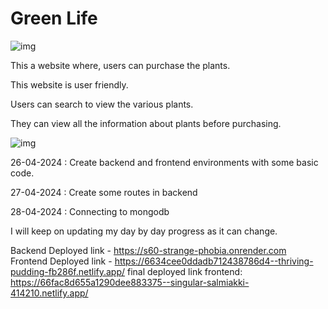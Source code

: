 # Green Life
![img](https://i.postimg.cc/WzTXNF67/Capstone-Project-1.png)

This a website where, users can purchase the plants.

This website is user friendly.

Users can search to view the various plants.

They can view all the information about plants before purchasing.

![img](https://fyf.tac-cdn.net/images/products/small/P-440.jpg?auto=webp&quality=60&width=650)


26-04-2024 : Create backend and frontend environments with some basic code.

27-04-2024 : Create some routes in backend

28-04-2024 : Connecting to mongodb

I will keep on updating my day by day progress as it can change.

Backend Deployed link -  https://s60-strange-phobia.onrender.com
Frontend Deployed link - https://6634cee0ddadb712438786d4--thriving-pudding-fb286f.netlify.app/
final deployed link frontend: https://66fac8d655a1290dee883375--singular-salmiakki-414210.netlify.app/

